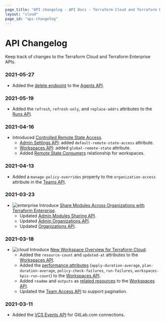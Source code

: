 ```yaml
---
page_title: "API changelog - API Docs - Terraform Cloud and Terraform Enterprise"
layout: "cloud"
page_id: "api-changelog"
---
```


[breaking]: ./api/changelog/breaking.png "Breaking"
[cloud]: ./api/changelog/cloud.png "Cloud"
[enterprise]: ./api/changelog/enterprise.png "Enterprise"

# API Changelog

Keep track of changes to the Terraform Cloud and Terraform Enterprise APIs.

### 2021-05-27

* Added the [delete endpoint](https://www.terraform.io/docs/cloud/api/agents.html#delete-an-agent) to the [Agents API](https://www.terraform.io/docs/cloud/api/agents.html).

### 2021-05-19

* Added the `refresh`, `refresh-only`, and `replace-addrs` attributes to the [Runs API](https://www.terraform.io/docs/cloud/api/runs.html).

### 2021-04-16

* Introduced [Controlled Remote State Access](https://www.hashicorp.com/blog/announcing-controlled-remote-state-access-for-terraform-cloud-and-enterprise).
    * [Admin Settings API](https://www.terraform.io/docs/cloud/api/admin/settings.html): added `default-remote-state-access` attribute.
    * [Workspaces API](https://www.terraform.io/docs/cloud/api/workspaces.html): added `global-remote-state` attribute.
    * Added [Remote State Consumers](https://www.terraform.io/docs/cloud/api/workspaces.html#get-remote-state-consumers) relationship for workspaces.

### 2021-04-13

* Added a `manage-policy-overrides` property to the `organization-access` attribute in the [Teams API](https://www.terraform.io/docs/cloud/api/teams.html).

### 2021-03-23

* ![enterprise][] Introduce [Share Modules Across Organizations with Terraform Enterprise](https://www.hashicorp.com/blog/share-modules-across-organizations-terraform-enterprise).
  * Updated [Admin Modules Sharing API](https://www.terraform.io/docs/cloud/api/admin/module-sharing.html).
  * Updated [Admin Organizations API](https://www.terraform.io/docs/cloud/api/admin/organizations.html).
  * Updated [Organizations API](https://www.terraform.io/docs/cloud/api/organizations.html).

### 2021-03-18

* ![cloud][] Introduce [New Workspace Overview for Terraform Cloud](https://www.hashicorp.com/blog/new-workspace-overview-for-terraform-cloud).
  * Added the `resource-count` and `updated-at` attributes to the [Workspaces API](https://www.terraform.io/docs/cloud/api/workspaces.html).
  * Added the [performance attributes](https://www.terraform.io/docs/cloud/api/workspaces.html#workspace-performance-attributes) (`apply-duration-average`, `plan-duration-average`, `policy-check-failures`, `run-failures`, `workspaces-kpis-run-count`) to the [Workspaces API](https://www.terraform.io/docs/cloud/api/workspaces.html).
  * Added `readme` and `outputs` as [related resources](https://www.terraform.io/docs/cloud/api/workspaces.html#available-related-resources) to the [Workspaces API](https://www.terraform.io/docs/cloud/api/workspaces.html).
  * Updated the [Team Access API](https://www.terraform.io/docs/cloud/api/team-access.html) to support pagination.

### 2021-03-11

* Added the [VCS Events API](https://www.terraform.io/docs/cloud/api/vcs-events.html) for GitLab.com connections.
